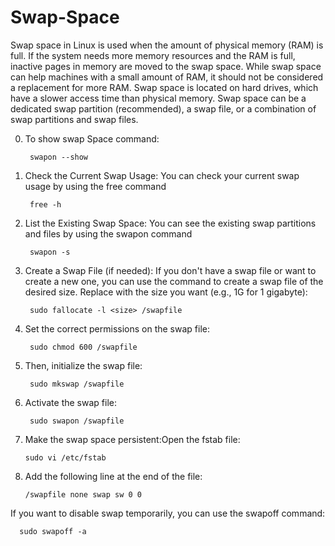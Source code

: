 # Swap-Space
Swap space in Linux is used when the amount of physical memory (RAM) is full. If the system needs more memory resources and the RAM is full, inactive pages in memory are moved to the swap space. While swap space can help machines with a small amount of RAM, it should not be considered a replacement for more RAM. Swap space is located on hard drives, which have a slower access time than physical memory. Swap space can be a dedicated swap partition (recommended), a swap file, or a combination of swap partitions and swap files. 

0. To show swap Space command:

        swapon --show
2. Check the Current Swap Usage: You can check your current swap usage by using the free command

        free -h
3. List the Existing Swap Space: You can see the existing swap partitions and files by using the swapon command

        swapon -s
4. Create a Swap File (if needed): If you don't have a swap file or want to create a new one, you can use the command to create a swap file of the desired size. Replace <size> with the size you want (e.g., 1G for 1 gigabyte):

        sudo fallocate -l <size> /swapfile
5. Set the correct permissions on the swap file:

        sudo chmod 600 /swapfile
6. Then, initialize the swap file:
   
        sudo mkswap /swapfile
7. Activate the swap file:

        sudo swapon /swapfile
8. Make the swap space persistent:Open the fstab file:

       sudo vi /etc/fstab
9. Add the following line at the end of the file:
   
       /swapfile none swap sw 0 0

If you want to disable swap temporarily, you can use the swapoff command:

      sudo swapoff -a
   
